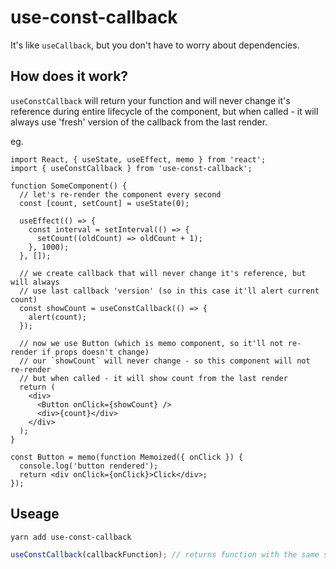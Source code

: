 # use-const-callback

It's like `useCallback`, but you don't have to worry about dependencies.

## How does it work?

`useConstCallback` will return your function and will never change it's reference during entire lifecycle of the component, but when called - it will always use 'fresh' version of the callback from the last render.

eg.

```tsx
import React, { useState, useEffect, memo } from 'react';
import { useConstCallback } from 'use-const-callback';

function SomeComponent() {
  // let's re-render the component every second
  const [count, setCount] = useState(0);

  useEffect(() => {
    const interval = setInterval(() => {
      setCount((oldCount) => oldCount + 1);
    }, 1000);
  }, []);

  // we create callback that will never change it's reference, but will always
  // use last callback 'version' (so in this case it'll alert current count)
  const showCount = useConstCallback(() => {
    alert(count);
  });

  // now we use Button (which is memo component, so it'll not re-render if props doesn't change)
  // our `showCount` will never change - so this component will not re-render
  // but when called - it will show count from the last render
  return (
    <div>
      <Button onClick={showCount} />
      <div>{count}</div>
    </div>
  );
}

const Button = memo(function Memoized({ onClick }) {
  console.log('button rendered');
  return <div onClick={onClick}>Click</div>;
});
```

## Useage

`yarn add use-const-callback`

```ts
useConstCallback(callbackFunction); // returns function with the same signature as callbackFunction
```
